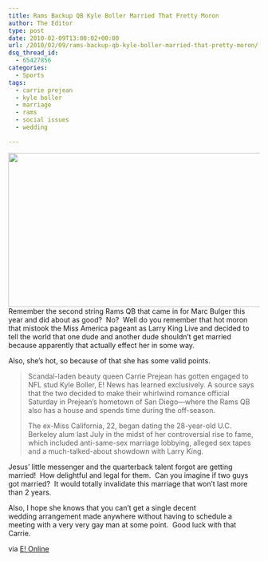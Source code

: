 ```yaml
---
title: Rams Backup QB Kyle Boller Married That Pretty Moron
author: The Editor
type: post
date: 2010-02-09T13:00:02+00:00
url: /2010/02/09/rams-backup-qb-kyle-boller-married-that-pretty-moron/
dsq_thread_id:
  - 65427856
categories:
  - Sports
tags:
  - carrie prejean
  - kyle boller
  - marriage
  - rams
  - social issues
  - wedding

---
```

[<img class="aligncenter size-full wp-image-3175" title="california_usa_011" src="http://punchingkitty.com/wp-content/uploads/2010/02/california_usa_011.jpeg" alt="" width="600" height="308" srcset="http://media.punchingkitty.com/wordpress/2010/02/california_usa_011.jpeg 600w, http://media.punchingkitty.com/wordpress/2010/02/california_usa_011-300x154.jpg 300w" sizes="(max-width: 600px) 100vw, 600px" />][1]Remember the second string Rams QB that came in for Marc Bulger this year and did about as good?  No?  Well do you remember that hot moron that mistook the Miss America pageant as Larry King Live and decided to tell the world that one dude and another dude shouldn&#8217;t get married because apparently that actually effect her in some way.

Also, she&#8217;s hot, so because of that she has some valid points.

> Scandal-laden beauty queen Carrie Prejean has gotten engaged to NFL stud Kyle Boller, E! News has learned exclusively. A source says that the two decided to make their whirlwind romance official Saturday in Prejean&#8217;s hometown of San Diego—where the Rams QB also has a house and spends time during the off-season.
> 
> The ex-Miss California, 22, began dating the 28-year-old U.C. Berkeley alum last July in the midst of her controversial rise to fame, which included anti-same-sex marriage lobbying, alleged sex tapes and a much-talked-about showdown with Larry King.

Jesus&#8217; little messenger and the quarterback talent forgot are getting married!  How delightful and legal for them.  Can you imagine if two guys got married?  It would totally invalidate this marriage that won&#8217;t last more than 2 years.

Also, I hope she knows that you can&#8217;t get a single decent wedding arrangement made anywhere without having to schedule a meeting with a very very gay man at some point.  Good luck with that Carrie.

via <a href="http://www.eonline.com/uberblog/b166072_no_controversy_here_carrie_prejean.html" target="_blank">E! Online</a>

 [1]: http://punchingkitty.com/wp-content/uploads/2010/02/california_usa_011.jpeg